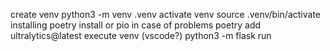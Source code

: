 create venv
 python3 -m venv .venv
activate venv
 source .venv/bin/activate
installing
 poetry install or pio
 in case of problems poetry add ultralytics@latest
execute venv (vscode?)
 python3 -m flask run